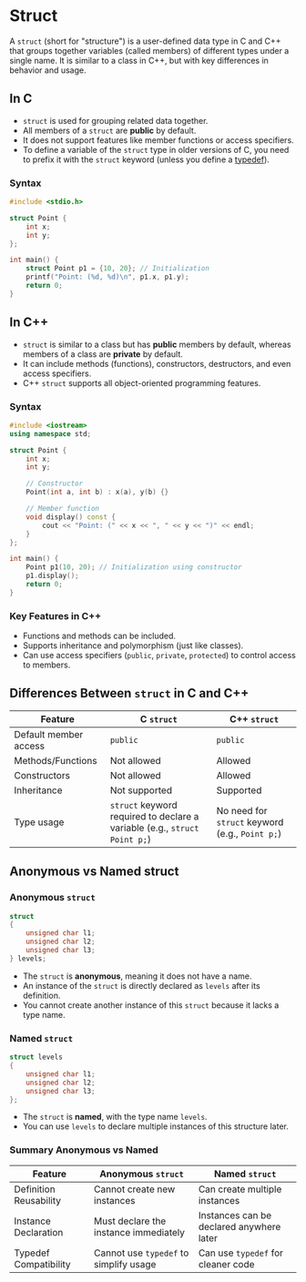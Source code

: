 # Struct
A `struct` (short for "structure") is a user-defined data type in C and C++ that groups together variables (called members) of different types under a single name. It is similar to a class in C++, but with key differences in behavior and usage.

## In C
- `struct` is used for grouping related data together.
- All members of a `struct` are **public** by default.
- It does not support features like member functions or access specifiers.
- To define a variable of the `struct` type in older versions of C, you need to prefix it with the `struct` keyword (unless you define a [typedef](/Tutorial/Language-Intermediate/typedef.md#typedef-usage-with-struct)).

### Syntax
```c
#include <stdio.h>

struct Point {
    int x;
    int y;
};

int main() {
    struct Point p1 = {10, 20}; // Initialization
    printf("Point: (%d, %d)\n", p1.x, p1.y);
    return 0;
}
```

## In C++
- `struct` is similar to a class but has **public** members by default, whereas members of a class are **private** by default.
- It can include methods (functions), constructors, destructors, and even access specifiers.
- C++ `struct` supports all object-oriented programming features.

### Syntax
```cpp
#include <iostream>
using namespace std;

struct Point {
    int x;
    int y;

    // Constructor
    Point(int a, int b) : x(a), y(b) {}

    // Member function
    void display() const {
        cout << "Point: (" << x << ", " << y << ")" << endl;
    }
};

int main() {
    Point p1(10, 20); // Initialization using constructor
    p1.display();
    return 0;
}
```

### Key Features in C++
- Functions and methods can be included.
- Supports inheritance and polymorphism (just like classes).
- Can use access specifiers (`public`, `private`, `protected`) to control access to members.

## Differences Between `struct` in C and C++

| Feature               | C `struct`                     | C++ `struct`                    |
|-----------------------|---------------------------------|----------------------------------|
| Default member access | `public`                       | `public`                        |
| Methods/Functions     | Not allowed                    | Allowed                         |
| Constructors          | Not allowed                    | Allowed                         |
| Inheritance           | Not supported                  | Supported                       |
| Type usage            | `struct` keyword required to declare a variable (e.g., `struct Point p;`) | No need for `struct` keyword (e.g., `Point p;`) |

## Anonymous vs Named struct

### Anonymous `struct`
```c
struct 
{
    unsigned char l1;
    unsigned char l2;
    unsigned char l3;
} levels;
```

- The `struct` is **anonymous**, meaning it does not have a name.
- An instance of the `struct` is directly declared as `levels` after its definition.
- You cannot create another instance of this `struct` because it lacks a type name.


### Named `struct`
```c
struct levels
{
    unsigned char l1;
    unsigned char l2;
    unsigned char l3;
};
```

- The `struct` is **named**, with the type name `levels`.
- You can use `levels` to declare multiple instances of this structure later.

### Summary Anonymous vs Named

| Feature                  | Anonymous `struct`                      | Named `struct`                           |
|--------------------------|------------------------------------------|------------------------------------------|
| Definition Reusability   | Cannot create new instances             | Can create multiple instances            |
| Instance Declaration     | Must declare the instance immediately   | Instances can be declared anywhere later |
| Typedef Compatibility    | Cannot use `typedef` to simplify usage  | Can use `typedef` for cleaner code       |
